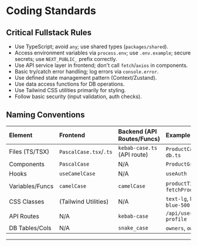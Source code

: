 # Coding Standards

## Critical Fullstack Rules

  * Use TypeScript; avoid `any`; use shared types (`packages/shared`).
  * Access environment variables via `process.env`; use `.env.example`; secure secrets; use `NEXT_PUBLIC_` prefix correctly.
  * Use API service layer in frontend; don't call `fetch`/`axios` in components.
  * Basic try/catch error handling; log errors via `console.error`.
  * Use defined state management pattern (Context/Zustand).
  * Use data access functions for DB operations.
  * Use Tailwind CSS utilities primarily for styling.
  * Follow basic security (input validation, auth checks).

## Naming Conventions

| Element        | Frontend                | Backend (API Routes/Funcs) | Example                        |
| :------------- | :---------------------- | :------------------------- | :----------------------------- |
| Files (TS/TSX) | `PascalCase.tsx`/`.ts`  | `kebab-case.ts` (API route)| `ProductCard.tsx`, `db.ts`     |
| Components     | `PascalCase`            | N/A                        | `ProductGrid`                  |
| Hooks          | `useCamelCase`          | N/A                        | `useAuth`                      |
| Variables/Funcs| `camelCase`             | `camelCase`                | `productTitle`, `fetchProducts`|
| CSS Classes    | (Tailwind Utilities)    | N/A                        | `text-lg`, `bg-blue-500`       |
| API Routes     | N/A                     | `kebab-case`               | `/api/user-profile`            |
| DB Tables/Cols | N/A                     | `snake_case`               | `owners`, `owner_id`           |

-----

